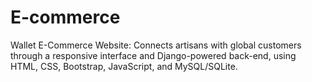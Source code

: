 # E-commerce
Wallet E-Commerce Website: Connects artisans with global customers through a responsive interface and Django-powered back-end, using HTML, CSS, Bootstrap, JavaScript, and MySQL/SQLite.
